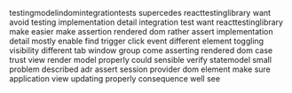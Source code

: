 testingmodelindomintegrationtests supercedes reacttestinglibrary want avoid testing implementation detail integration test want reacttestinglibrary make easier make assertion rendered dom rather assert implementation detail mostly enable find trigger click event different element toggling visibility different tab window group come asserting rendered dom case trust view render model properly could sensible verify statemodel small problem described adr assert session provider dom element make sure application view updating properly consequence well see